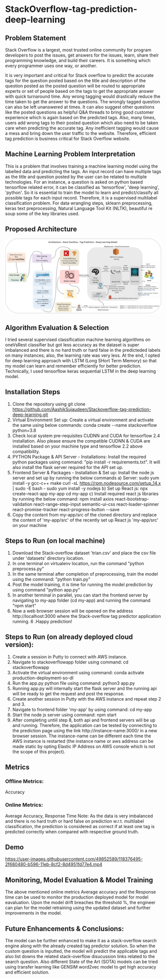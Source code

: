 # StackOverflow-tag-prediction-deep-learning

## Problem Statement
Stack Overflow is a largest, most trusted online community for program developers to post the issues, get answers for the issues, learn, share their
programming knowledge, and build their careers. It is something which every programmer uses one way,
or another.

It is very important and critical for Stack overflow to predict the accurate tags for the question posted
based on the title and description of the question posted as the posted question will be routed to
appropriate experts or set of people based on the tags to get the appropriate answer with quick
turnaround time. Any wrong tagging would drastically reduce the time taken to get the answer to the
questions. The wrongly tagged question can also be left unanswered at times. It can also suggest other
questions like the posted questions as helpful Q&A threads to bring good customer experience which is
again based on the predicted tags. Also, many times, users add wrong tags to their posted question
which also need to be taken care when predicting the accurate tag. Any inefficient tagging would cause a
mess and bring down the user traffic to the website. Therefore, efficient tag prediction is business
critical for Stack Overflow website.

## Machine Learning Problem Interpretation
This is a problem that involves training a machine learning model using the labelled data and predicting the tags. An input record can have multiple tags as the title and question posted by the user can be related to multiple technologies. For an instance, a question is asked on python based tensorflow related error, it can be classified as 'tensorflow', 'deep learning', 'python'. So it is essential to train the model to learn and predict/classify all possible tags for each input record. Therefore, it is a supervised multilabel classification problem. For data wrangling steps, sklearn preprocessing, keras text preprocessing, Natural Language Tool Kit (NLTK), beautiful re soup some of the key libraries used.  

## Proposed Architecture
![Architecture](https://github.com/AashikSujaudeen/Stackoverflow-tag-prediction-deep-learning/blob/master/Architecture.png)

## Algorithm Evaluation & Selection
I tried several supervised classification machine learning algorithms on oneVsRest classifier but got less accuracy as the dataset is super imbalanced and there is no hard truth or hard false in the predicteded labels on many instances; also, the learning rate was very less. At the end, I opted for deep learning approach with LSTM (Long SHort Term Memory) so that my model can learn and remember efficiently for better prediction. Technically, I used tensorflow keras sequential LSTM in the deep learning model.

## Installation Steps
1. Clone the repository using git clone https://github.com/AashikSujaudeen/Stackoverflow-tag-prediction-deep-learning.git
2. Virtual Environment Set up: Create a virtual environment and activate the same using below commands:
   conda create --name stackoverflow python=3.8
3. Check local system pre-requisites CUDNN and CUDA for tensorflow 2.4 installation. Also please ensure the compatible CUDNN & CUDA are installed based on your machine type and tensorflow 2.2 above compatibility.
4. PYTHON Package & API Server - Installations: Install the required python packages using command: "pip install -r requirements.txt". It will also install the flask server required for the API set up.
5. Frontend Server & Packages - Installation & Set up: Install the node js server and set up by running the below commands
    a) Server:
      sudo yum install -y gcc-c++ make
      curl -sL https://rpm.nodesource.com/setup_14.x | sudo -E bash -
      sudo yum install -y nodejs
    b) Set up React js:
      npx create-react-app my-app
      cd my-app
    c) Install required react js libraries by running the below command:
      npm install axios react-bootstrap-validation react-range-step-input semantic-ui-css react-loader-spinner react-promise-tracker react-progress-button --save
6. Copy the content from my-app/src of the cloned directory and replace the content of 'my-app/src' of the recently set up React js 'my-app/src' on your machine

## Steps to Run (on local machine)
1. Download the Stack-overflow dataset 'trian.csv' and place the csv file under 'datasets' directory location.
2. In one terminal on virtualenv location, run the command "python preprocess.py"
3. In the same terminal after completion of preprocessing, train the model using the command: "python train.py"
4. Post the model training, it is time for running the model prediction by using command "python app.py"
5. In another terminal in parallel, you can start the frontend server by navigating to my-app folder (cd my-app)  and running the command "npm start"
6. Now a web browser session will be opened on the address http://localhost:3000 where the Stack-overflow tag predictor application running.
6 .Happy prediction!

## Steps to Run (on already deployed cloud version):
1. Create a session in Putty to connect with AWS instance.
2. Navigate to stackoverflowapp folder using command: cd stackoverflowapp
3. Activate the virtual environment using command: conda activate production-deployment-so-dl
4. Run the app.py python file using command: python3 app.py
5. Running app.py will internally start the flask server and the running api will be ready to get the request and post the response.
6. Create another session in Putty with the AWS instance and repeat step 2 and 3.
7. Navigate to frontend folder 'my-app' by using command: cd my-app
8. Start the node js server using command: npm start
9. After completing untiil step 8, both api and frontend servers will be up and running. Therefore, the application can be tested by connecting to the prediction page using the link http://instance-name:3000/ in a new browser session. The instance-name can be different each time the AWS instance is restarted (the instance name or aws address can be made static by opting Elastic IP Address on AWS console which is not the scope of this project).

## Metrics
### Offline Metrics:
Accuracy

### Online Metrics:
Average Accuracy, Response Time
Note: As the data is very imbalanced and there is no hard truth or hard false on prediction w.r.t. multilabel classification, the prediction is considered as correct if at least one tag is predicted correctly when compared with respective ground truth.

## Demo
https://user-images.githubusercontent.com/49852589/118376495-2f680480-b596-11eb-8cf2-8d4951fd77e4.mp4

## Monitoring, Model Evaluation & Model Training
The above mentioned online metrics Average accuracy and the Response time can be used to monitor the production deployed model for model eavaluation. Upon the model drift breaches the threshold %, the engineer can plan for the model retraining using the updated dataset and further improvements in the model.

## Future Enhancements & Conclusions:
The model can be further enhanced to make it as a stack-overflow search engine along with the already created tag predictor solution. So when the custom question is inputted, the model will predict the applicable tags and also list downs the related stack-overflow disucussion links related to the search question. Also different State of the Art (SOTA) models can be tried using transfer learning like GENSIM word2vec model to get high accuracy and efficient solution. 

